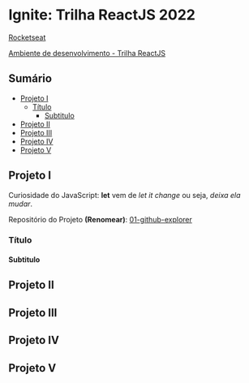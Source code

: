 # Ignite: Trilha ReactJS 2022 <!-- omit in toc -->

[Rocketseat](https://rocketseat.com.br 'Rocketseat')

[Ambiente de desenvolvimento - Trilha ReactJS](https://www.notion.so/Ambiente-de-desenvolvimento-Trilha-ReactJS-e7a377d183134647a177b6a34785f8c3)

## Sumário <!-- omit in toc -->

- [Projeto I](#projeto-i)
  - [Título](#título)
    - [Subtitulo](#subtitulo)
- [Projeto II](#projeto-ii)
- [Projeto III](#projeto-iii)
- [Projeto IV](#projeto-iv)
- [Projeto V](#projeto-v)

## Projeto I

Curiosidade do JavaScript: **let** vem de *let it change* ou seja, *deixa ela mudar*.

Repositório do Projeto **(Renomear)**: [01-github-explorer](https://github.com/cjambrosi/in-focus-with-coffee/tree/master/courses/reactjs/rocketseat/ignite-trilha-reactjs/01-github-explorer)

### Título

#### Subtitulo

## Projeto II

## Projeto III

## Projeto IV

## Projeto V
